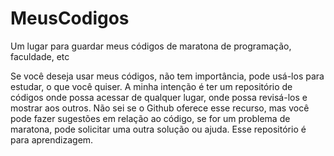 # MeusCodigos
Um lugar para guardar meus códigos de maratona de programação, faculdade, etc

<a></a><a></a><a></a><a></a><a></a><a></a><a></a><a></a><a></a><a></a><a></a><a></a><a></a><a></a><a></a><a></a><a></a>

Se você deseja usar meus códigos, não tem importância, pode usá-los para estudar, o que você quiser.
A minha intenção é ter um repositório de códigos onde possa acessar de qualquer lugar, onde possa revisá-los e mostrar
aos outros. Não sei se o Github oferece esse recurso, mas você pode fazer sugestões em relação ao código,
se for um problema de maratona, pode solicitar uma outra solução ou ajuda. Esse repositório é para aprendizagem.
